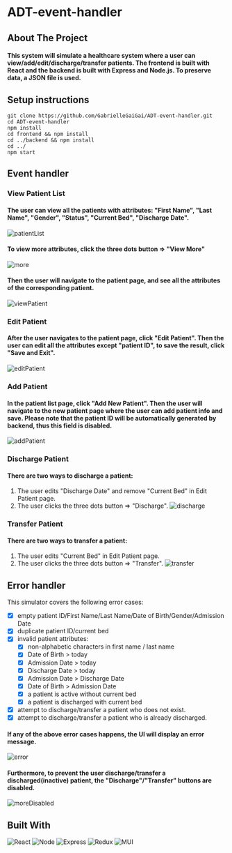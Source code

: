 # ADT-event-handler

## About The Project

#### This system will simulate a healthcare system where a user can view/add/edit/discharge/transfer patients. The frontend is built with React and the backend is built with Express and Node.js. To preserve data, a JSON file is used.


## Setup instructions
```
git clone https://github.com/GabrielleGaiGai/ADT-event-handler.git
cd ADT-event-handler
npm install
cd frontend && npm install
cd ../backend && npm install
cd ../
npm start
```

## Event handler

### View Patient List
#### The user can view all the patients with attributes: "First Name", "Last Name", "Gender", "Status", "Current Bed", "Discharge Date".
![patientList](images/patientList.png)

#### To view more attributes, click the three dots button => "View More"
![more](images/more.png)
#### Then the user will navigate to the patient page, and see all the attributes of the corresponding patient.
![viewPatient](images/viewPatient.png)

### Edit Patient
#### After the user navigates to the patient page, click "Edit Patient". Then the user can edit all the attributes except "patient ID", to save the result, click "Save and Exit".
![editPatient](images/editPatient.png)

### Add Patient
#### In the patient list page, click "Add New Patient". Then the user will navigate to the new patient page where the user can add patient info and save. Please note that the patient ID will be automatically generated by backend, thus this field is disabled.
![addPatient](images/addPatient.png)

### Discharge Patient
#### There are two ways to discharge a patient:
1. The user edits "Discharge Date" and remove "Current Bed" in Edit Patient page.
2. The user clicks the three dots button => "Discharge".
![discharge](images/discharge.png)

### Transfer Patient
#### There are two ways to transfer a patient:
1. The user edits "Current Bed" in Edit Patient page.
2. The user clicks the three dots button => "Transfer".
![transfer](images/transfer.png)

## Error handler
This simulator covers the following error cases:
- [x] empty patient ID/First Name/Last Name/Date of Birth/Gender/Admission Date
- [x] duplicate patient ID/current bed
- [x] invalid patient attributes:
    - [x] non-alphabetic characters in first name / last name
    - [x] Date of Birth > today
    - [x] Admission Date > today
    - [x] Discharge Date > today
    - [x] Admission Date > Discharge Date 
    - [x] Date of Birth > Admission Date 
    - [x] a patient is active without current bed
    - [x] a patient is discharged with current bed
- [x] attempt to discharge/transfer a patient who does not exist.
- [x] attempt to discharge/transfer a patient who is already discharged.

#### If any of the above error cases happens, the UI will display an error message.
![error](images/error.png)
#### Furthermore, to prevent the user discharge/transfer a discharged(inactive) patient, the "Discharge"/"Transfer" buttons are disabled.
![moreDisabled](images/moreDisabled.png)


## Built With
![React][ReactUrl]
![Node][NodeUrl]
![Express][ExpressUrl]
![Redux][ReduxUrl]
![MUI][MUIUrl]

[ReactUrl]: https://img.shields.io/badge/React-20232A?style=for-the-badge&logo=react&logoColor=61DAFB
[NodeUrl]: https://img.shields.io/badge/Node.js-43853D?style=for-the-badge&logo=node.js&logoColor=white
[ExpressUrl]: https://img.shields.io/badge/Express.js-404D59?style=for-the-badge
[ReduxUrl]: https://img.shields.io/badge/Redux-593D88?style=for-the-badge&logo=redux&logoColor=white
[MUIUrl]: https://img.shields.io/badge/Material--UI-0081CB?style=for-the-badge&logo=material-ui&logoColor=white

